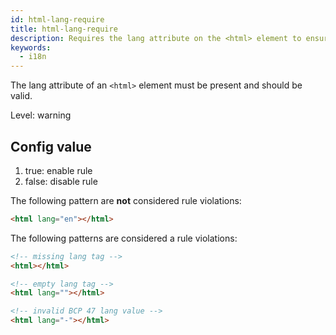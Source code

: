 ```yaml
---
id: html-lang-require
title: html-lang-require
description: Requires the lang attribute on the <html> element to ensure proper language declaration for accessibility and SEO.
keywords:
  - i18n
---
```


The lang attribute of an `<html>` element must be present and should be valid.

Level: warning

## Config value

1. true: enable rule
2. false: disable rule

The following pattern are **not** considered rule violations:

<!-- prettier-ignore -->
```html
<html lang="en"></html>
```

The following patterns are considered a rule violations:

<!-- prettier-ignore -->
```html
<!-- missing lang tag -->
<html></html>
```

<!-- prettier-ignore -->
```html
<!-- empty lang tag -->
<html lang=""></html>
```

<!-- prettier-ignore -->
```html
<!-- invalid BCP 47 lang value -->
<html lang="-"></html>
```
